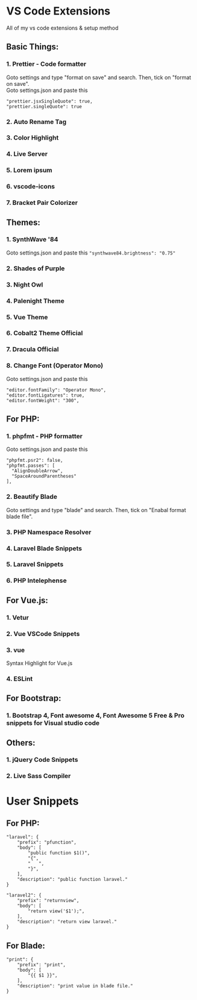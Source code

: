 # VS Code Extensions
All of my vs code extensions &amp; setup method

## Basic Things:
### 1. Prettier - Code formatter
Goto settings and type "format on save" and search. Then, tick on "format on save".
<br>
Goto settings.json and paste this
````
"prettier.jsxSingleQuote": true,
"prettier.singleQuote": true
````

### 2. Auto Rename Tag

### 3. Color Highlight

### 4. Live Server

### 5. Lorem ipsum

### 6. vscode-icons

### 7. Bracket Pair Colorizer

## Themes:
### 1. SynthWave '84
Goto settings.json and paste this
```` "synthwave84.brightness": "0.75" ````

### 2. Shades of Purple

### 3. Night Owl

### 4. Palenight Theme

### 5. Vue Theme

### 6. Cobalt2 Theme Official

### 7. Dracula Official

### 8. Change Font (Operator Mono)
Goto settings.json and paste this
```` 
"editor.fontFamily": "Operator Mono",
"editor.fontLigatures": true,
"editor.fontWeight": "300",
````

## For PHP:
### 1. phpfmt - PHP formatter
Goto settings.json and paste this
````
"phpfmt.psr2": false,
"phpfmt.passes": [
  "AlignDoubleArrow",
  "SpaceAroundParentheses"
],
````

### 2. Beautify Blade
Goto settings and type "blade" and search. Then, tick on "Enabal format blade file".

### 3. PHP Namespace Resolver

### 4. Laravel Blade Snippets

### 5. Laravel Snippets

### 6. PHP Intelephense

## For Vue.js:

### 1. Vetur

### 2. Vue VSCode Snippets

### 3. vue
Syntax Highlight for Vue.js

### 4. ESLint

## For Bootstrap:
### 1. Bootstrap 4, Font awesome 4, Font Awesome 5 Free & Pro snippets for Visual studio code

## Others:
### 1. jQuery Code Snippets

### 2. Live Sass Compiler

# User Snippets
## For PHP:
````
"laravel": {
	"prefix": "pfunction",
	"body": [
		"public function $1()",
		"{",
		"	",
		"}",
	],
	"description": "public function laravel."
}
````
````
"laravel2": {
	"prefix": "returnview",
	"body": [
		"return view('$1');",
	],
	"description": "return view laravel."
}
````

## For Blade:
````
"print": {
	"prefix": "print",
	"body": [
		"{{ $1 }}",
	],
	"description": "print value in blade file."
}
````
